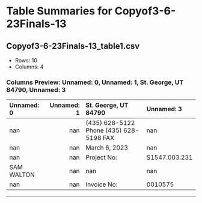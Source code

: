 # Table Summaries for Copyof3-6-23Finals-13

## Copyof3-6-23Finals-13_table1.csv
- Rows: 10
- Columns: 4
### Columns Preview: Unnamed: 0, Unnamed: 1, St. George, UT  84790, Unnamed: 3

| Unnamed: 0   |   Unnamed: 1 | St. George, UT  84790                    | Unnamed: 3    |
|:-------------|-------------:|:-----------------------------------------|:--------------|
| nan          |          nan | (435) 628-5122 Phone  (435) 628-5198 FAX | nan           |
| nan          |          nan | March 6, 2023                            | nan           |
| nan          |          nan | Project No:                              | S1547.003.231 |
| SAM WALTON   |          nan | nan                                      | nan           |
| nan          |          nan | Invoice No:                              | 0010575       |

---